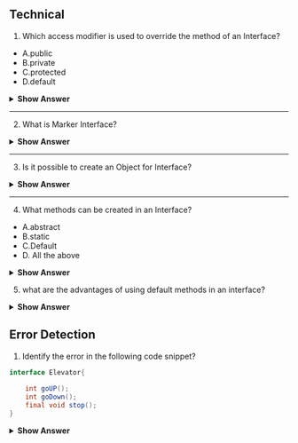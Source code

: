 ## Technical

1. Which access modifier is used to override the method of an Interface?

- A.public
- B.private
- C.protected
- D.default

<details>
<summary><b>Show Answer</b></summary>

A
  
<details>
  
<summary>Explanation</summary>
  
> All the methods in an interface are public by default and It is not possible to alter the access modifier while overriding the method.
    
</details>
  
</details>

---

2. What is Marker Interface?

<details>
  <summary><b>Show Answer</b></summary>

 A
 <details>
  <summary>Explanation</summary> 
    
>	Marker Interfaces are empty Interfaces (no fields or methods).
> Marker interfaces are used to pass the information to JVM that a certain object of a class can implement methods like Serializable, Cloneable etc.

  </details>
</details>

---

3. Is it possible to create an Object for Interface?

<details>
<summary><b>Show Answer</b></summary>  
 No 
<details>
  
  <summary>Explanation</summary> 
    
>	Interfaces contain abstract methods , Which means only method declerations are present but not implementation, so there is no purpose of an Object, But one can create an Object for a class that implements Interface and reference it to the Interface. 

  </details>
</details>

---

4. What methods can be created in an Interface?

- A.abstract
- B.static
- C.Default
- D. All the above

<details>
<summary><b>Show Answer</b></summary>  
 D
<details>
  
  <summary>Explanation</summary> 
    
>	 Interface is used to implement abstraction, so abstract methods are allowed in an Interface.
> Default methods are allowed to avoid the issue of madatory implementation of all methods in an Interface.
> static methods are gerneraly used to create elper methods, static methods are referenced to the interface, rather than the class that implements the interface.

  </details>
</details>

5. what are the advantages of using default methods in an interface?


<details>

  <summary><b>Show Answer</b> </summary>  
  
  ```  java 
  
  ```
    

   </details>





## Error Detection

1. Identify the error in the following code snippet?

``` java
interface Elevator{
	
	int goUP();
	int goDown();
	final void stop();
}

```

<details><summary><b>Show Answer</b></summary>

> methods in the interface can be abstract or default or static.
> methods in interface can not be final, because final methods can not be overriden. Interfaces are created so they can be implemented by a class and the methods of an inteface shoould have the possibility to be overriden.

</details>
















